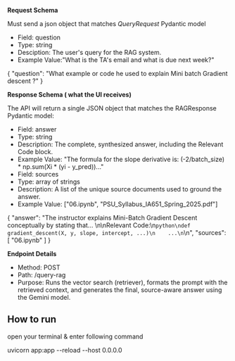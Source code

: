 **Request Schema**

Must send a json object that matches *QueryRequest* Pydantic model
- Field: question
- Type: string
- Desciption: The user's query for the RAG system.
- Example Value:"What is the TA's email and what is due next week?"

{
  "question": "What example or code he used to explain Mini batch Gradient descent ?"
}

**Response Schema ( what the UI receives)**

The API will return a single JSON object that matches the RAGResponse Pydantic model:
- Field: answer
- Type: string
- Description: The complete, synthesized answer, including the Relevant Code block.
- Example Value: "The formula for the slope derivative is: (-2/batch_size) * np.sum(Xi * (yi - y_pred))..."
- Field: sources
- Type: array of strings
- Description: A list of the unique source documents used to ground the answer.
- Example Value: ["06.ipynb", "PSU_Syllabus_IA651_Spring_2025.pdf"]


{
  "answer": "The instructor explains Mini-Batch Gradient Descent conceptually by stating that... \n\nRelevant Code:\n```python\ndef gradient_descent(X, y, slope, intercept, ...)\n    ...\n```\n",
  "sources": [
    "06.ipynb"
  ]
}

**Endpoint Details**
- Method: POST
- Path: /query-rag 
- Purpose: Runs the vector search (retriever), formats the prompt with the retrieved context, and generates the final, source-aware answer using the Gemini model.

## How to run

open your terminal & enter following command

uvicorn app:app --reload --host 0.0.0.0
